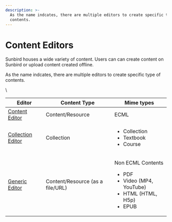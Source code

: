 ```yaml
---
description: >-
  As the name indcates, there are multiple editors to create specific type of
  contents.
---
```


# Content Editors

Sunbird houses a wide variety of content. Users can can create content on Sunbird or upload content created offline.&#x20;

As the name indcates, there are multiple editors to create specific type of contents.

\


| Editor                                                                            | Content Type                     | Mime types                                                                                                       |
| --------------------------------------------------------------------------------- | -------------------------------- | ---------------------------------------------------------------------------------------------------------------- |
| [Content Editor](https://github.com/project-sunbird/sunbird-content-editor)       | Content/Resource                 | ECML                                                                                                             |
| [Collection Editor](https://github.com/project-sunbird/sunbird-collection-editor) | Collection                       | <ul><li>Collection</li><li>Textbook</li><li>Course</li></ul>                                                     |
| [Generic Editor](https://github.com/project-sunbird/sunbird-generic-editor)       | Content/Resource (as a file/URL) | <p>Non ECML Contents</p><ul><li>PDF</li><li>Video (MP4, YouTube)</li><li>HTML (HTML, H5p)</li><li>EPUB</li></ul> |
